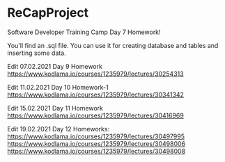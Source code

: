 # ReCapProject
Software Developer Training Camp Day 7 Homework!

You'll find an .sql file. You can use it for creating database and tables and inserting some data.

Edit 07.02.2021  Day 9 Homework https://www.kodlama.io/courses/1235979/lectures/30254313

Edit 11.02.2021 Day 10 Homework-1 https://www.kodlama.io/courses/1235979/lectures/30341342

Edit 15.02.2021 Day 11 Homework https://www.kodlama.io/courses/1235979/lectures/30416969

Edit 19.02.2021 Day 12 Homeworks:
  https://www.kodlama.io/courses/1235979/lectures/30497995
  https://www.kodlama.io/courses/1235979/lectures/30498006
  https://www.kodlama.io/courses/1235979/lectures/30498008

